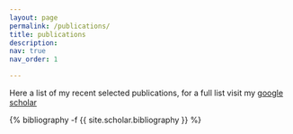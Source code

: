 ```yaml
---
layout: page
permalink: /publications/
title: publications
description:
nav: true
nav_order: 1

---
```

Here a list of my recent selected publications, for a full list visit my [google scholar](https://scholar.google.com/citations?user=X6wlDE8AAAAJ&hl=en&oi=ao)

<!-- _pages/publications.md -->
<div class="publications">

{% bibliography -f {{ site.scholar.bibliography }} %}

</div>
